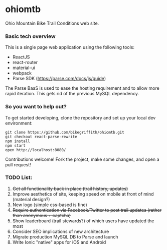 # ohiomtb

Ohio Mountain Bike Trail Conditions web site.

### Basic tech overview

This is a single page web application using the following tools:

* ReactJS
* react-router
* material-ui
* webpack
* Parse SDK (https://parse.com/docs/js/guide)

The Parse BaaS is used to ease the hosting requirement and to allow more rapid iteration. This gets rid of the previous MySQL dependency.

### So you want to help out?

To get started developing, clone the repository and set up your local dev environment:

```
git clone https://github.com/bikegriffith/ohiomtb.git
git checkout react-parse-rewrite
npm install
npm start
open http://localhost:8080/
```

Contributions welcome! Fork the project, make some changes, and open a pull request!

### TODO List:
1. ~~Get all functionality back in place (trail history, updates)~~
2. Improve aesthetics of site, keeping speed on mobile at front of mind (material design?)
3. New logo (simple css-based is fine)
4. ~~Require authentication via Facebook/Twitter to post trail updates (rather than anonymous + captcha)~~
5. Show leaderboard (trail stewards?) of which users have updated the most
6. Consider SEO implications of new architecture
7. Migrate production MySQL DB to Parse and launch
8. Write Ionic "native" apps for iOS and Android
